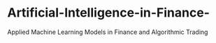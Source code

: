# Artificial-Intelligence-in-Finance-
Applied Machine Learning Models in Finance and Algorithmic Trading
